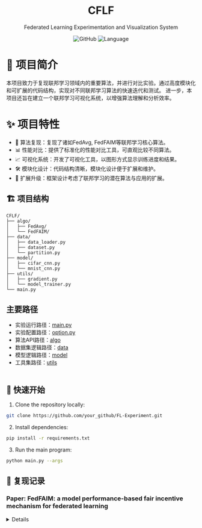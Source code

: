 <div align="center">
<h1 align="center">CFLF</h1>
Federated Learning Experimentation and Visualization System

![GitHub](https://img.shields.io/github/license/Sensorjang/BEBOCS_FedML_experiment_SYH)
![Language](https://img.shields.io/badge/Language-Python-blue)

</div>

# 📜 项目简介
本项目致力于复现联邦学习领域内的重要算法，并进行对比实验。通过高度模块化和可扩展的代码结构，实现对不同联邦学习算法的快速迭代和测试。
进一步，本项目还旨在建立一个联邦学习可视化系统，以增强算法理解和分析效率。

# ✨ 项目特性
- 🔄 算法复现：复现了诸如FedAvg, FedFAIM等联邦学习核心算法。
- 📊 性能对比：提供了标准化的性能对比工具，可直观比较不同算法。
- 📈 可视化系统：开发了可视化工具，以图形方式显示训练进度和结果。
- 🛠 模块化设计：代码结构清晰，模块化设计便于扩展和维护。
- 📝 扩展升级：框架设计考虑了联邦学习的潜在算法与应用的扩展。

## 🏗 项目结构
```plaintext
CFLF/
├── algo/
│   ├── FedAvg/
│   └── FedFAIM/
├── data/
│   ├── data_loader.py
│   ├── dataset.py
│   └── partition.py
├── model/
│   ├── cifar_cnn.py
│   └── mnist_cnn.py
├── utils/
│   ├── gradient.py
│   └── model_trainer.py
└── main.py
```

## 主要路径
- 实验运行路径：[main.py](main.py)
- 实验配置路径：[option.py](option.py)
- 算法API路径：[algo](algo)
- 数据集逻辑路径：[data](data)
- 模型逻辑路径：[model](model)
- 工具集路径：[utils](utils)
<br/><br/>

## 🚀 快速开始
1. Clone the repository locally:
```bash
git clone https://github.com/your_github/FL-Experiment.git
```
2. Install dependencies:
```bash
pip install -r requirements.txt
```
3. Run the main program:
```bash
python main.py --args
```
## 📓 复现记录
### Paper: FedFAIM: a model performance-based fair incentive mechanism for federated learning
<details>

#### 梯度聚合
- [x] FedAvg:
  - **Approach**: Built client and server models based on the original paper description.
  - **Challenges**: Encountered issues with inconsistent weights during model aggregation.
  - **Outcome**: Successfully addressed the issue and replicated performance similar to the original paper.
- [x] FedFAIM:
  - **Approach**: add gradient aggreation, contribution assessment, reaward allocation on fedavg.
  - **Challenges**: Encountered issues with inconsistent weights during model aggregation.
  - **Outcome**: Successfully addressed the issue and replicated performance similar to the original paper.
- [x] FairAvg:
  - **Approach**: 
  - **Challenges**: 
  - **Outcome**: 
- [x] FedQD:
  - **Approach**: 
  - **Challenges**: 
  - **Outcome**:
#### 贡献评估
- [x] CI:
  - **Approach**: 
  - **Challenges**: 
  - **Outcome**:
- [x] TMC-Shapley:
  - **Approach**: 
  - **Challenges**: 
  - **Outcome**:
- [x] GTB:
  - **Approach**: 
  - **Challenges**: 
  - **Outcome**:
- [x] COS-SIM:
  - **Approach**: 
  - **Challenges**: 
  - **Outcome**:
#### 梯度定制
- [x] CFFL:
  - **Approach**:
  - **Challenges**: 
  - **Outcome**:
- [x] RFFL:
  - **Approach**: 
  - **Challenges**: 
  - **Outcome**:
<details>
## License
该项目基于[Apache-2.0 License](LICENSE)许可证开源<br/>
This project is released under the [Apache-2.0 License](LICENSE).<br/>